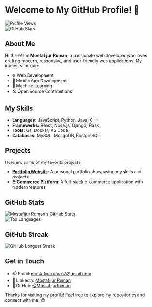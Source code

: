 # Welcome to My GitHub Profile! 👋

![Profile Views](https://komarev.com/ghpvc/?username=MostafijurRuman&color=blue)  
![GitHub Stars](https://img.shields.io/github/stars/MostafijurRuman?style=social)

## About Me
Hi there! I'm **Mostafijur Ruman**, a passionate web developer who loves crafting modern, responsive, and user-friendly web applications. My interests include:

- 🌐 Web Development
- 📱 Mobile App Development
- 🧠 Machine Learning
- 🛠️ Open Source Contributions

## My Skills
- **Languages:** JavaScript, Python, Java, C++
- **Frameworks:** React, Node.js, Django, Flask
- **Tools:** Git, Docker, VS Code
- **Databases:** MySQL, MongoDB, PostgreSQL

## Projects
Here are some of my favorite projects:
- [**Portfolio Website**](#): A personal portfolio showcasing my skills and projects.
- [**E-Commerce Platform**](#): A full-stack e-commerce application with modern features.

  


## GitHub Stats
![Mostafijur Ruman's GitHub Stats](https://github-readme-stats.vercel.app/api?username=MostafijurRuman&show_icons=true&theme=radical)  
![Top Languages](https://github-readme-stats.vercel.app/api/top-langs/?username=MostafijurRuman&layout=compact&theme=radical)

## GitHub Streak
![GitHub Longest Streak](https://github-readme-streak-stats.herokuapp.com/?user=MostafijurRuman&theme=radical&hide_border=true&mode=longest)

## Get in Touch
- 📫 Email: [mostafijurruman7@gmail.com](mailto:mostafijurruman7@gmail.com)
- 💼 LinkedIn: [Mostafijur Ruman](https://www.linkedin.com/in/mostafijurruman/)
- 🌟 GitHub: [@MostafijurRuman](https://github.com/MostafijurRuman)

Thanks for visiting my profile! Feel free to explore my repositories and connect with me. 😊
